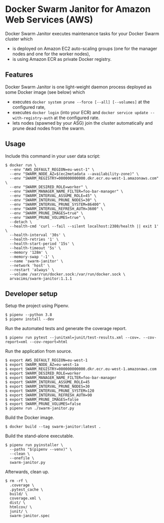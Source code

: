 # Docker Swarm Janitor for Amazon Web Services (AWS)

Docker Swarm Janitor executes maintenance tasks for your Docker Swarm cluster which
* is deployed on Amazon EC2 auto-scaling groups (one for the manager nodes and one for the worker nodes),
* is using Amazon ECR as private Docker registry.


## Features

Docker Swarm Janitor is one light-weight daemon process deployed as some Docker image (see below) which
* executes `docker system prune --force [--all] [--volumes]` at the configured rate,
* executes `docker login` (into your ECR) and `docker service update --with-registry-auth` at the configured rate.
* lets nodes (spawned by your ASG) join the cluster automatically and prune dead nodes from the swarm.


## Usage

Include this command in your user data script:
~~~~
$ docker run \
  --env "AWS_DEFAULT_REGION=eu-west-1" \
  --env "SWARM_NODE_AZ=$(ec2metadata --availability-zone)" \
  --env "SWARM_REGISTRY=000000000000.dkr.ecr.eu-west-1.amazonaws.com" \
  --env "SWARM_DESIRED_ROLE=worker" \
  --env "SWARM_MANAGER_NAME_FILTER=foo-bar-manager" \
  --env "SWARM_INTERVAL_ASSUME_ROLE=45" \
  --env "SWARM_INTERVAL_PRUNE_NODES=30" \
  --env "SWARM_INTERVAL_PRUNE_SYSTEM=86400" \
  --env "SWARM_INTERVAL_REFRESH_AUTH=3600" \
  --env "SWARM_PRUNE_IMAGES=true" \
  --env "SWARM_PRUNE_VOLUMES=true" \
  --detach \
  --health-cmd 'curl --fail --silent localhost:2380/health || exit 1' \
  --health-interval '30s' \
  --health-retries '1' \
  --health-start-period '15s' \
  --health-timeout '5s' \
  --memory '128m' \
  --memory-swap '-1' \
  --name 'swarm-janitor' \
  --network 'host' \
  --restart 'always' \
  --volume /var/run/docker.sock:/var/run/docker.sock \
  arvacims/swarm-janitor:1.1.1
~~~~


## Developer setup

Setup the project using Pipenv.
~~~~
$ pipenv --python 3.8
$ pipenv install --dev
~~~~

Run the automated tests and generate the coverage report.
~~~~
$ pipenv run pytest --junitxml=junit/test-results.xml --cov=. --cov-report=xml --cov-report=html
~~~~

Run the application from source.
~~~~
$ export AWS_DEFAULT_REGION=eu-west-1
$ export SWARM_NODE_AZ=eu-west-1a
$ export SWARM_REGISTRY=000000000000.dkr.ecr.eu-west-1.amazonaws.com
$ export SWARM_DESIRED_ROLE=worker
$ export SWARM_MANAGER_NAME_FILTER=foo-bar-manager
$ export SWARM_INTERVAL_ASSUME_ROLE=45
$ export SWARM_INTERVAL_PRUNE_NODES=30
$ export SWARM_INTERVAL_PRUNE_SYSTEM=120
$ export SWARM_INTERVAL_REFRESH_AUTH=90
$ export SWARM_PRUNE_IMAGES=false
$ export SWARM_PRUNE_VOLUMES=false
$ pipenv run ./swarm-janitor.py
~~~~

Build the Docker image.
~~~~
$ docker build --tag swarm-janitor:latest .
~~~~

Build the stand-alone executable.
~~~~
$ pipenv run pyinstaller \
  --paths "$(pipenv --venv)" \
  --clean \
  --onefile \
  swarm-janitor.py
~~~~

Afterwards, clean up.
~~~~
$ rm -rf \
  .coverage \
  .pytest_cache \
  build/ \
  coverage.xml \
  dist/ \
  htmlcov/ \
  junit/ \
  swarm-janitor.spec
~~~~
